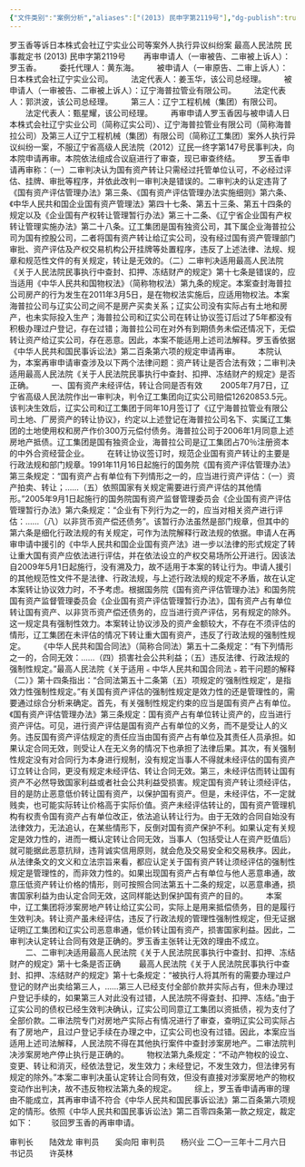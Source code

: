 ```yaml
---
{"文件类别":"案例分析","aliases":["(2013) 民申字第2119号"],"dg-publish":true,"permalink":"/案例分析/裁判文书/罗玉香等诉日本株式会社辽宁实业公司等案外人执行异议纠纷案/","dgPassFrontmatter":true}
---
```




罗玉香等诉日本株式会社辽宁实业公司等案外人执行异议纠纷案
最高人民法院
民事裁定书
     (2013) 民申字第2119号
　　再审申请人（一审被告、二审被上诉人）：罗玉香。
　　委托代理人：黄东海。
　　被申请人（一审原告、二审上诉人）：日本株式会社辽宁实业公司。
　　法定代表人：姜玉华，该公司总经理。
　　被申请人（一审被告、二审被上诉人）：辽宁海普拉管业有限公司。
　　法定代表人：郭洪波，该公司总经理。
　　第三人：辽宁工程机械（集团）有限公司。
　　法定代表人：甄星耀，该公司经理。
　　再审申请人罗玉香因与被申请人日本株式会社辽宁实业公司（简称辽实公司）、辽宁海普拉管业有限公司（简称海普拉公司）及第三人辽宁工程机械（集团）有限公司（简称辽工集团）案外人执行异议纠纷一案，不服辽宁省高级人民法院（2012）辽民一终字第147号民事判决，向本院申请再审。本院依法组成合议庭进行了审查，现已审查终结。
　　罗玉香申请再审称：（一）二审判决认为国有资产转让只需经过托管单位认可，不必经过评估、挂牌、审批等程序，并依此改判一审判决是错误的。二审判决的认定违背了《国有资产评估管理办法》第三条、《国有资产评估管理办法实施细则》第六条、《中华人民共和国企业国有资产管理法》第四十七条、第五十三条、第五十四条的规定以及《企业国有产权转让管理暂行办法》第三十二条、《辽宁省企业国有产权转让管理实施办法》第二十八条。辽工集团是国有独资公司，其下属企业海普拉公司为国有控股公司，二者将国有资产转让给辽实公司，没有经过国有资产管理部门审批、资产评估及产权交易机构公开挂牌等处置程序，违反了上述法律、法规、规章和规范性文件的有关规定，转让是无效的。（二）二审判决适用最高人民法院《关于人民法院民事执行中查封、扣押、冻结财产的规定》第十七条是错误的，应当适用《中华人民共和国物权法》（简称物权法）第九条的规定。本案查封海普拉公司房产的行为发生在2011年3月5日，是在物权法实施后，应适用物权法。本案海普拉公司与辽实公司之间不是房产买卖关系；辽实公司没有实际占有土地和房产，也未实际投入生产；海普拉公司和辽实公司在转让协议签订后过了5年都没有积极办理过户登记，存在过错；海普拉公司在对外有到期债务未偿还情况下，无偿转让资产给辽实公司，存在恶意。因此，本案不能适用上述司法解释。罗玉香依据《中华人民共和国民事诉讼法》第二百条第六项的规定申请再审。
　　本院认为，本案再审申请审查涉及以下两个法律问题：资产转让是否合法有效；二审判决适用最高人民法院《关于人民法院民事执行中查封、扣押、冻结财产的规定》是否正确。
　　一、国有资产未经评估，转让合同是否有效
　　2005年7月7日，辽宁省高级人民法院作出一审判决，判令辽工集团向辽实公司赔偿12620853.5元。该判决生效后，辽实公司和辽工集团于同年10月签订了《辽宁海普拉管业有限公司土地、厂房资产的转让协议》，约定以上述登记在海普拉公司名下、实属辽工集团的土地使用权和房产作价300万元偿付债务。海普拉公司于2006年1月同意上述房地产抵债。辽工集团是国有独资企业，海普拉公司是辽工集团占70％注册资本的中外合资经营企业。
　　在转让协议签订时，规范企业国有资产转让的主要是行政法规和部门规章。1991年11月16日起施行的国务院《国有资产评估管理办法》第三条规定：“国有资产占有单位有下列情形之一的，应当进行资产评估：（一）资产拍卖、转让；……（五）依照国家有关规定需要进行资产评估的其他情形。”2005年9月1日起施行的国务院国有资产监督管理委员会《企业国有资产评估管理暂行办法》第六条规定：“企业有下列行为之一的，应当对相关资产进行评估：……（八）以非货币资产偿还债务”。该暂行办法虽然是部门规章，但其中的第六条是细化行政法规的有关规定，可作为法院解释行政法规的依据。申请人在再审申请中援引的《中华人民共和国企业国有资产法》进一步以法律的形式规定了转让重大国有资产应依法进行评估，并在依法设立的产权交易场所公开进行。因该法自2009年5月1日起施行，没有溯及力，故不适用于本案的转让行为。申请人援引的其他规范性文件不是法律、行政法规，与上述行政法规的规定不矛盾，故在认定本案转让协议效力时，不予考虑。根据国务院《国有资产评估管理办法》和国务院国有资产监督管理委员会《企业国有资产评估管理暂行办法》，国有资产占有单位转让国有资产、以非货币资产偿还债务的，应当进行资产评估，另有规定的除外。这一规定具有强制性效力。本案转让协议涉及的资产金额较大，不存在不须评估的情形，辽工集团在未评估的情况下转让重大国有资产，违反了行政法规的强制性规定。
　　《中华人民共和国合同法》（简称合同法）第五十二条规定：“有下列情形之一的，合同无效：……（四）损害社会公共利益；（五）违反法律、行政法规的强制性规定。”最高人民法院《关于适用﹤中华人民共和国合同法﹥若干问题的解释（二）》第十四条指出：“合同法第五十二条第（五）项规定的‘强制性规定’，是指效力性强制性规定。”有关国有资产评估的强制性规定是效力性的还是管理性的，需要通过综合分析来确定。首先，有关强制性规定约束的应当是国有资产占有单位。《国有资产评估管理办法》第三条规定：国有资产占有单位转让资产的，应当进行资产评估。可见，进行资产评估是国有资产占有单位的义务，而不是受让人的义务。违反国有资产评估规定的责任应当由国有资产占有单位及其责任人员承担。如果认定合同无效，则受让人在无义务的情况下也承担了法律后果。其次，有关强制性规定没有对合同行为本身进行规制，没有规定当事人不得就未经评估的国有资产订立转让合同，更没有规定未经评估、转让合同无效。第三，未经评估而转让国有资产不必然导致国家利益或者社会公共利益受损害。规定国有资产转让须经评估，目的是防止恶意低价转让国有资产，以保护国有资产。但是，未经评估，不一定就贱卖，也可能实际转让价格高于实际价值。资产未经评估转让的，国有资产管理机构有权责令国有资产占有单位改正，依法追认转让行为。由于无效的合同自始没有法律效力，无法追认，在某些情形下，反倒对国有资产保护不利。如果认定有关规定是效力性的，进而一概认定转让合同无效，当事人（包括受让人在资产贬值后）就可能据此恶意抗辩，违背诚实信用原则，就会危及交易安全和交易秩序。因此，从法律条文的文义和立法宗旨来看，都应认定关于国有资产转让须经评估的强制性规定是管理性的，而非效力性的。如果出现国有资产占有单位与他人恶意串通，故意压低资产转让价格的情形，则可按照合同法第五十二条的规定，以恶意串通，损害国家利益为由认定合同无效，这同样能达到保护国有资产的目的。
　　本案中，辽工集团将涉案房地产转让给辽实公司，实际上是用来抵偿债务，目的是履行生效判决。转让资产虽未经评估，违反了行政法规的管理性强制性规定，但无证据证明辽工集团和辽实公司恶意串通，低价转让国有资产，损害国家利益。因此，二审判决认定转让合同有效是正确的。罗玉香主张转让无效的理由不成立。
　　二、二审判决适用最高人民法院《关于人民法院民事执行中查封、扣押、冻结财产的规定》第十七条是否正确
　　最高人民法院《关于人民法院民事执行中查封、扣押、冻结财产的规定》第十七条规定：“被执行人将其所有的需要办理过户登记的财产出卖给第三人，……第三人已经支付全部价款并实际占有，但未办理过户登记手续的，如果第三人对此没有过错，人民法院不得查封、扣押、冻结。”由于辽实公司的债权已经生效判决确认，辽实公司同意辽工集团以资抵债，视为支付了全部价款。二审法院专门对房地产实际占有情况进行了审查，查明辽实公司实际占有了房地产，且过户登记手续在办理之中，辽实公司也没有过错。因此，本案应当适用上述司法解释，人民法院不得在其他执行案件中查封涉案房地产。二审法院判决涉案房地产停止执行是正确的。
　　物权法第九条规定：“不动产物权的设立、变更、转让和消灭，经依法登记，发生效力；未经登记，不发生效力，但法律另有规定的除外。”本案二审判决虽认定转让合同有效，但没有直接对涉案房地产的物权变动作出判决，故不违反物权法第九条的规定。
　　综上，罗玉香申请再审的理由不能成立，其再审申请不符合《中华人民共和国民事诉讼法》第二百条第六项规定的情形。依照《中华人民共和国民事诉讼法》第二百零四条第一款之规定，裁定如下：
　　驳回罗玉香的再审申请。
     
审判长　　陆效龙
审判员　　奚向阳
审判员　　杨兴业
二〇一三年十二月六日
书记员　　许英林
